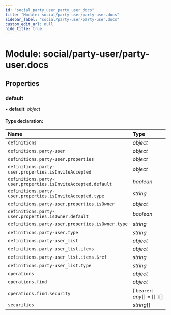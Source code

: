```yaml
---
id: "social_party_user_party_user_docs"
title: "Module: social/party-user/party-user.docs"
sidebar_label: "social/party-user/party-user.docs"
custom_edit_url: null
hide_title: true
---
```


# Module: social/party-user/party-user.docs

## Properties

### default

• **default**: *object*

#### Type declaration:

| Name | Type |
| :------ | :------ |
| `definitions` | *object* |
| `definitions.party-user` | *object* |
| `definitions.party-user.properties` | *object* |
| `definitions.party-user.properties.isInviteAccepted` | *object* |
| `definitions.party-user.properties.isInviteAccepted.default` | *boolean* |
| `definitions.party-user.properties.isInviteAccepted.type` | *string* |
| `definitions.party-user.properties.isOwner` | *object* |
| `definitions.party-user.properties.isOwner.default` | *boolean* |
| `definitions.party-user.properties.isOwner.type` | *string* |
| `definitions.party-user.type` | *string* |
| `definitions.party-user_list` | *object* |
| `definitions.party-user_list.items` | *object* |
| `definitions.party-user_list.items.$ref` | *string* |
| `definitions.party-user_list.type` | *string* |
| `operations` | *object* |
| `operations.find` | *object* |
| `operations.find.security` | { `bearer`: *any*[] = [] }[] |
| `securities` | *string*[] |
